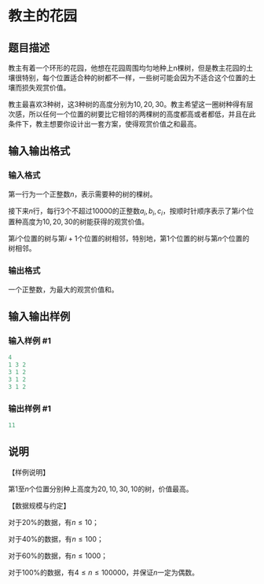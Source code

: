 # 教主的花园

## 题目描述

教主有着一个环形的花园，他想在花园周围均匀地种上n棵树，但是教主花园的土壤很特别，每个位置适合种的树都不一样，一些树可能会因为不适合这个位置的土壤而损失观赏价值。

教主最喜欢$3$种树，这3种树的高度分别为$10,20,30$。教主希望这一圈树种得有层次感，所以任何一个位置的树要比它相邻的两棵树的高度都高或者都低，并且在此条件下，教主想要你设计出一套方案，使得观赏价值之和最高。

## 输入输出格式

### 输入格式

第一行为一个正整数$n$，表示需要种的树的棵树。

接下来$n$行，每行$3$个不超过$10000$的正整数$a_i,b_i,c_i$，按顺时针顺序表示了第$i$个位置种高度为$10,20,30$的树能获得的观赏价值。

第$i$个位置的树与第$i+1$个位置的树相邻，特别地，第$1$个位置的树与第$n$个位置的树相邻。

### 输出格式

一个正整数，为最大的观赏价值和。

## 输入输出样例

### 输入样例 #1

```cpp
4 
1 3 2 
3 1 2 
3 1 2 
3 1 2

```
### 输出样例 #1

```cpp
11
```


## 说明

【样例说明】

第$1$至$n$个位置分别种上高度为$20,10,30,10$的树，价值最高。

【数据规模与约定】

对于$20\%$的数据，有$n≤10$；

对于$40\%$的数据，有$n≤100$；

对于$60\%$的数据，有$n≤1000$；

对于$100\%$的数据，有$4≤n≤100000$，并保证$n$一定为偶数。

